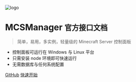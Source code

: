 ![logo](https://docs.mcsmanager.com/logo.png)

# MCSManager <small>官方接口文档</small>

> 简单，易用，多实例，轻量级的 Minecraft Server 控制面板

- 控制面板可运行在 Windows 与 Linux 平台
- 只需安装 node 环境即可快速运行
- 无需数据库与任何系统配置

[GitHub](https://github.com/Suwings/MCSManager)
[快速开始](README.md)